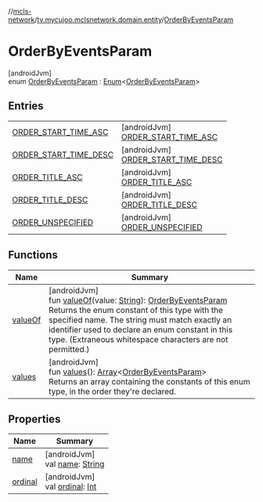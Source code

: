 //[mcls-network](../../../index.md)/[tv.mycujoo.mclsnetwork.domain.entity](../index.md)/[OrderByEventsParam](index.md)

# OrderByEventsParam

[androidJvm]\
enum [OrderByEventsParam](index.md) : [Enum](https://kotlinlang.org/api/latest/jvm/stdlib/kotlin/-enum/index.html)&lt;[OrderByEventsParam](index.md)&gt;

## Entries

| | |
|---|---|
| [ORDER_START_TIME_ASC](-o-r-d-e-r_-s-t-a-r-t_-t-i-m-e_-a-s-c/index.md) | [androidJvm]<br>[ORDER_START_TIME_ASC](-o-r-d-e-r_-s-t-a-r-t_-t-i-m-e_-a-s-c/index.md) |
| [ORDER_START_TIME_DESC](-o-r-d-e-r_-s-t-a-r-t_-t-i-m-e_-d-e-s-c/index.md) | [androidJvm]<br>[ORDER_START_TIME_DESC](-o-r-d-e-r_-s-t-a-r-t_-t-i-m-e_-d-e-s-c/index.md) |
| [ORDER_TITLE_ASC](-o-r-d-e-r_-t-i-t-l-e_-a-s-c/index.md) | [androidJvm]<br>[ORDER_TITLE_ASC](-o-r-d-e-r_-t-i-t-l-e_-a-s-c/index.md) |
| [ORDER_TITLE_DESC](-o-r-d-e-r_-t-i-t-l-e_-d-e-s-c/index.md) | [androidJvm]<br>[ORDER_TITLE_DESC](-o-r-d-e-r_-t-i-t-l-e_-d-e-s-c/index.md) |
| [ORDER_UNSPECIFIED](-o-r-d-e-r_-u-n-s-p-e-c-i-f-i-e-d/index.md) | [androidJvm]<br>[ORDER_UNSPECIFIED](-o-r-d-e-r_-u-n-s-p-e-c-i-f-i-e-d/index.md) |

## Functions

| Name | Summary |
|---|---|
| [valueOf](value-of.md) | [androidJvm]<br>fun [valueOf](value-of.md)(value: [String](https://kotlinlang.org/api/latest/jvm/stdlib/kotlin/-string/index.html)): [OrderByEventsParam](index.md)<br>Returns the enum constant of this type with the specified name. The string must match exactly an identifier used to declare an enum constant in this type. (Extraneous whitespace characters are not permitted.) |
| [values](values.md) | [androidJvm]<br>fun [values](values.md)(): [Array](https://kotlinlang.org/api/latest/jvm/stdlib/kotlin/-array/index.html)&lt;[OrderByEventsParam](index.md)&gt;<br>Returns an array containing the constants of this enum type, in the order they're declared. |

## Properties

| Name | Summary |
|---|---|
| [name](../../tv.mycujoo.mclsnetwork.network.socket/-b-f-f-r-t-listener/-b-f-f-rt-message/-d-e-b-u-g/index.md#-372974862%2FProperties%2F234995373) | [androidJvm]<br>val [name](../../tv.mycujoo.mclsnetwork.network.socket/-b-f-f-r-t-listener/-b-f-f-rt-message/-d-e-b-u-g/index.md#-372974862%2FProperties%2F234995373): [String](https://kotlinlang.org/api/latest/jvm/stdlib/kotlin/-string/index.html) |
| [ordinal](../../tv.mycujoo.mclsnetwork.network.socket/-b-f-f-r-t-listener/-b-f-f-rt-message/-d-e-b-u-g/index.md#-739389684%2FProperties%2F234995373) | [androidJvm]<br>val [ordinal](../../tv.mycujoo.mclsnetwork.network.socket/-b-f-f-r-t-listener/-b-f-f-rt-message/-d-e-b-u-g/index.md#-739389684%2FProperties%2F234995373): [Int](https://kotlinlang.org/api/latest/jvm/stdlib/kotlin/-int/index.html) |
